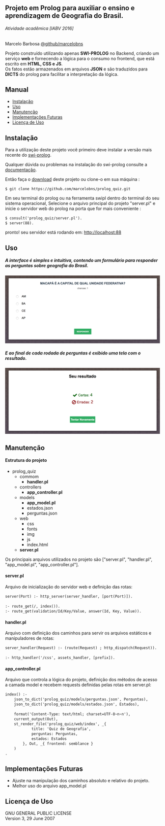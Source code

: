 
## Projeto em Prolog para auxiliar o ensino e aprendizagem de Geografia do Brasil.
###### Atividade acadêmica [IABV 2016]
Marcelo Barbosa [@github/marcelobns](https://github.com/marcelobns)

Projeto construído utilizando apenas **SWI-PROLOG** no Backend, criando um serviço **web** e fornecendo a lógica para o consumo no frontend, que está escrito em **HTML, CSS e JS**.<br>
Os fatos estão armazenados em arquivos **JSON** e são traduzidos para **DICTS** do prolog para facilitar a interpretação da lógica.


## Manual
* [Instalação](https://github.com/marcelobns/prolog_quiz#instalação)
* [Uso](https://github.com/marcelobns/prolog_quiz#uso)
* [Manutenção](https://github.com/marcelobns/prolog_quiz#manutenção)
* [Implementações Futuras](https://github.com/marcelobns/prolog_quiz#implementações-futuras)
* [Licença de Uso](https://github.com/marcelobns/prolog_quiz/blob/master/LICENSE)

## Instalação
Para a utilização deste projeto você primeiro deve instalar a versão mais recente do [swi-prolog](http://www.swi-prolog.org/Download.html).

Qualquer dúvida ou problemas na instalação do swi-prolog consulte a [documentação](http://www.swi-prolog.org/pldoc/doc_for?object=manual).

Então faça o [download](https://github.com/marcelobns/prolog_quiz/archive/master.zip) deste projeto ou clone-o em sua máquina :
```
$ git clone https://github.com/marcelobns/prolog_quiz.git
```
Em seu terminal do prolog ou na ferramenta swipl dentro do terminal do seu sistema operacional, Selecione o arquivo principal do projeto "server.pl" e inicie o servidor web do prolog na porta que for mais conveniente :
```
$ consult('prolog_quiz/server.pl').
$ server(88).
```
pronto! seu servidor está rodando em: [http://localhost:88](http://localhost:88)

## Uso
##### A interface é simples e intuitiva, contendo um formulário para responder as perguntas sobre geografia do Brasil.
![form](web/img/doc/form.png)
##### E ao final de cada rodada de perguntas é exibido uma tela com o resultado.
![result](web/img/doc/result.png)

## Manutenção
#### Estrutura do projeto
* prolog_quiz
    * commom
        * **handler.pl**
    * controllers
        * **app_controller.pl**
    * models
        * **app_model.pl**
        * estados.json
        * perguntas.json
    * web
        * css
        * fonts
        * img
        * js
        * index.html
    * **server.pl**

Os principais arquivos utilizados no projeto são ["server.pl", "handler.pl", "app_model.pl", "app_controller.pl"].

#### server.pl
Arquivo de inicialização do servidor web e definição das rotas:
```
server(Port) :- http_server(server_handler, [port(Port)]).

:- route_get(/, index()).
:- route_get(validation/Id/Key/Value, answer(Id, Key, Value)).
```
#### handler.pl
Arquivo com definição dos caminhos para servir os arquivos estáticos e manipuladores de rotas:
```
server_handler(Request) :- (route(Request) ; http_dispatch(Request)).

:- http_handler('/css', assets_handler, [prefix]).
```
#### app_controller.pl
Arquivo que controla a lógica do projeto, definição dos métodos de acesso a camada model e recebem requests definidas pelas rotas em server.pl:
```
index() :-
    json_to_dict('prolog_quiz/models/perguntas.json', Perguntas),
    json_to_dict('prolog_quiz/models/estados.json', Estados),

    format('Content-Type: text/html; charset=UTF-8~n~n'),
    current_output(Out),
    st_render_file('prolog_quiz/web/index', _{
            title: 'Quiz de Geografia',
            perguntas: Perguntas,
            estados: Estados
        }, Out, _{ frontend: semblance }
    )
.
```
## Implementações Futuras
* Ajuste na manipulação dos caminhos absoluto e relativo do projeto.
* Melhor uso do arquivo app_model.pl

## Licença de Uso
GNU GENERAL PUBLIC LICENSE <br>
   Version 3, 29 June 2007
